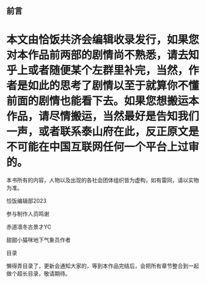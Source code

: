 ## ﻿前言

# 本文由恰饭共济会编辑收录发行，如果您对本作品前两部的剧情尚不熟悉，请去知乎上或者随便某个左群里补完，当然，作者是如此的思考了剧情以至于就算你不懂前面的剧情也能看下去。如果您想搬运本作品，请尽情搬运，当然最好是告知我们一声，或者联系泰山府在此，反正原文是不可能在中国互联网任何一个平台上过审的。

本书所有的内容，人物以及出现的各社会团体组织皆为虚构，如有雷同，请以实物为准。

恰饭编辑部2023

﻿参与制作人员鸣谢

赤道凛冬古景才YC

甜甜小猫咪地下气象员作者

﻿目录

懒得弄目录了，更新会通知大家的，等到本作品完结后，会把所有章节整合到一起做个超长目录，敬请期待。

